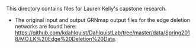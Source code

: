 This directory contains files for Lauren Kelly's capstone research.
* The original input and output GRNmap output files for the edge deletion networks are found here: https://github.com/kdahlquist/DahlquistLab/tree/master/data/Spring2018/MO.LK%20Edge%20Deletion%20Data.
